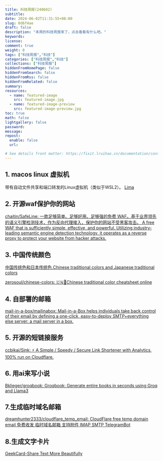 ```yaml
---
title: 科技周报(240602)
subtitle:
date: 2024-06-02T11:31:55+08:00
slug: 0d6f4ae
draft: false
description: "本周的科技周报来了，点击看看有什么吧。"
keywords:
license:
comment: true
weight: 0
tags: ["科技周报","科技"]
categories: ["科技周报","科技"]
collections: ["科技周报"]
hiddenFromHomePage: false
hiddenFromSearch: false
hiddenFromRss: false
hiddenFromRelated: false
summary:
resources:
  - name: featured-image
    src: featured-image.jpg
  - name: featured-image-preview
    src: featured-image-preview.jpg
toc: true
math: false
lightgallery: false
password:
message:
repost:
  enable: false
  url:

# See details front matter: https://fixit.lruihao.cn/documentation/content-management/introduction/#front-matter
---
```


<!--more-->


## 1. macos linux 虚拟机

带有自动文件共享和端口转发的Linux虚拟机（类似于WSL2）。
[Lima](https://lima-vm.io/)

## 2. 开源waf保护你的网站


[chaitin/SafeLine: 一款足够简单、足够好用、足够强的免费 WAF。基于业界领先的语义引擎检测技术，作为反向代理接入，保护你的网站不受黑客攻击。 A free WAF that is sufficiently simple, effective, and powerful. Utilizing industry-leading semantic engine detection technology, it operates as a reverse proxy to protect your website from hacker attacks.](https://github.com/chaitin/SafeLine)


## 3. 中国传统颜色

[中国传统色和日本传统色,Chinese traditional colors and Japanese traditional colors](https://colors.saintgirl.xyz/)

[zerosoul/chinese-colors: 🇨🇳🎨Chinese traditional color cheatsheet online](https://github.com/zerosoul/chinese-colors)


## 4. 自部署的邮箱

[mail-in-a-box/mailinabox: Mail-in-a-Box helps individuals take back control of their email by defining a one-click, easy-to-deploy SMTP+everything else server: a mail server in a box.](https://github.com/mail-in-a-box/mailinabox)

## 5. 开源的短链接服务

[ccbikai/Sink: ⚡ A Simple / Speedy / Secure Link Shortener with Analytics, 100% run on Cloudflare.](https://github.com/ccbikai/sink)

## 6. 用ai来写小说

[Bklieger/groqbook: Groqbook: Generate entire books in seconds using Groq and Llama3](https://github.com/Bklieger/groqbook)

## 7.生成临时域名邮箱

[dreamhunter2333/cloudflare\_temp\_email: CloudFlare free temp domain email 免费收发 临时域名邮箱 支持附件 IMAP SMTP TelegramBot](https://github.com/dreamhunter2333/cloudflare_temp_email)


## 8.生成文字卡片

[GeekCard-Share Text More Beautifully](https://geekcard.app/)
